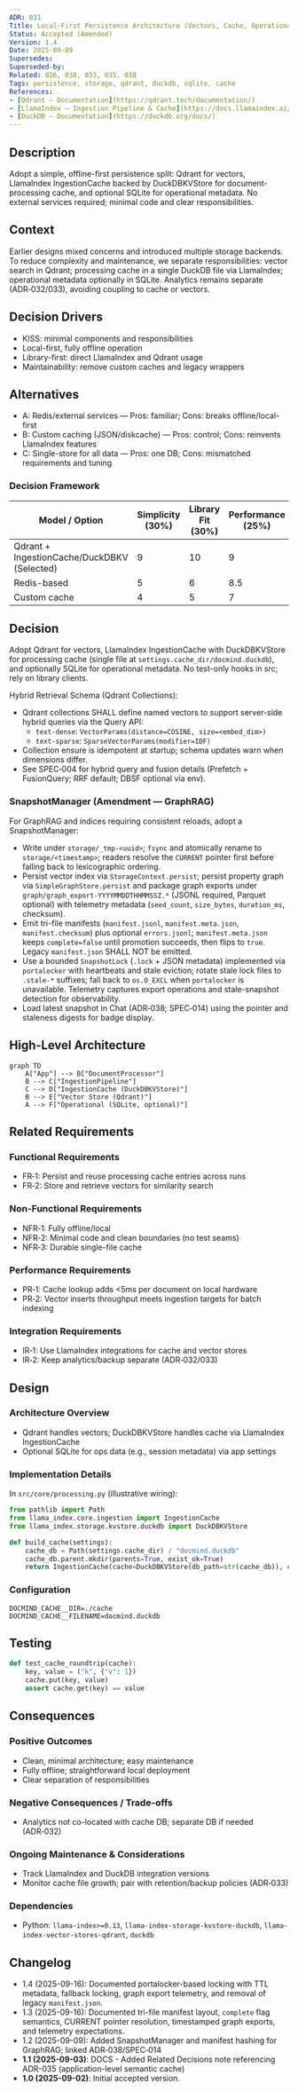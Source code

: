 ```yaml
---
ADR: 031
Title: Local-First Persistence Architecture (Vectors, Cache, Operational Data)
Status: Accepted (Amended)
Version: 1.4
Date: 2025-09-09
Supersedes:
Superseded-by:
Related: 026, 030, 033, 035, 038
Tags: persistence, storage, qdrant, duckdb, sqlite, cache
References:
- [Qdrant — Documentation](https://qdrant.tech/documentation/)
- [LlamaIndex — Ingestion Pipeline & Cache](https://docs.llamaindex.ai/)
- [DuckDB — Documentation](https://duckdb.org/docs/)
---
```


## Description

Adopt a simple, offline-first persistence split: Qdrant for vectors, LlamaIndex IngestionCache backed by DuckDBKVStore for document-processing cache, and optional SQLite for operational metadata. No external services required; minimal code and clear responsibilities.

## Context

Earlier designs mixed concerns and introduced multiple storage backends. To reduce complexity and maintenance, we separate responsibilities: vector search in Qdrant; processing cache in a single DuckDB file via LlamaIndex; operational metadata optionally in SQLite. Analytics remains separate (ADR‑032/033), avoiding coupling to cache or vectors.

## Decision Drivers

- KISS: minimal components and responsibilities
- Local-first, fully offline operation
- Library-first: direct LlamaIndex and Qdrant usage
- Maintainability: remove custom caches and legacy wrappers

## Alternatives

- A: Redis/external services — Pros: familiar; Cons: breaks offline/local-first
- B: Custom caching (JSON/diskcache) — Pros: control; Cons: reinvents LlamaIndex features
- C: Single-store for all data — Pros: one DB; Cons: mismatched requirements and tuning

### Decision Framework

| Model / Option                             | Simplicity (30%) | Library Fit (30%) | Performance (25%) | Maintenance (15%) | Total Score | Decision      |
| ------------------------------------------ | ---------------- | ----------------- | ----------------- | ----------------- | ----------- | ------------- |
| Qdrant + IngestionCache/DuckDBKV (Selected)| 9                | 10                | 9                 | 9                 | **9.2**     | ✅ Selected    |
| Redis-based                                | 5                | 6                 | 8.5               | 7                 | 6.4         | Rejected      |
| Custom cache                               | 4                | 5                 | 7                 | 4                 | 5.1         | Rejected      |

## Decision

Adopt Qdrant for vectors, LlamaIndex IngestionCache with DuckDBKVStore for processing cache (single file at `settings.cache_dir/docmind.duckdb`), and optionally SQLite for operational metadata. No test-only hooks in src; rely on library clients.

Hybrid Retrieval Schema (Qdrant Collections):

- Qdrant collections SHALL define named vectors to support server-side hybrid queries via the Query API:
  - `text-dense`: `VectorParams(distance=COSINE, size=<embed_dim>)`
  - `text-sparse`: `SparseVectorParams(modifier=IDF)`
- Collection ensure is idempotent at startup; schema updates warn when dimensions differ.
- See SPEC‑004 for hybrid query and fusion details (Prefetch + FusionQuery; RRF default; DBSF optional via env).

### SnapshotManager (Amendment — GraphRAG)

For GraphRAG and indices requiring consistent reloads, adopt a SnapshotManager:

- Write under `storage/_tmp-<uuid>`; `fsync` and atomically rename to `storage/<timestamp>`; readers resolve the `CURRENT` pointer first before falling back to lexicographic ordering.
- Persist vector index via `StorageContext.persist`; persist property graph via `SimpleGraphStore.persist` and package graph exports under `graph/graph_export-YYYYMMDDTHHMMSSZ.*` (JSONL required, Parquet optional) with telemetry metadata (`seed_count`, `size_bytes`, `duration_ms`, checksum).
- Emit tri-file manifests (`manifest.jsonl`, `manifest.meta.json`, `manifest.checksum`) plus optional `errors.jsonl`; `manifest.meta.json` keeps `complete=false` until promotion succeeds, then flips to `true`. Legacy `manifest.json` SHALL NOT be emitted.
- Use a bounded `SnapshotLock` (`.lock` + JSON metadata) implemented via `portalocker` with heartbeats and stale eviction; rotate stale lock files to `.stale-*` suffixes; fall back to `os.O_EXCL` when `portalocker` is unavailable. Telemetry captures export operations and stale-snapshot detection for observability.
- Load latest snapshot in Chat (ADR‑038; SPEC‑014) using the pointer and staleness digests for badge display.

## High-Level Architecture

```mermaid
graph TD
    A["App"] --> B["DocumentProcessor"]
    B --> C["IngestionPipeline"]
    C --> D["IngestionCache (DuckDBKVStore)"]
    B --> E["Vector Store (Qdrant)"]
    A --> F["Operational (SQLite, optional)"]
```

## Related Requirements

### Functional Requirements

- FR‑1: Persist and reuse processing cache entries across runs
- FR‑2: Store and retrieve vectors for similarity search

### Non-Functional Requirements

- NFR‑1: Fully offline/local
- NFR‑2: Minimal code and clean boundaries (no test seams)
- NFR‑3: Durable single-file cache

### Performance Requirements

- PR‑1: Cache lookup adds <5ms per document on local hardware
- PR‑2: Vector inserts throughput meets ingestion targets for batch indexing

### Integration Requirements

- IR‑1: Use LlamaIndex integrations for cache and vector stores
- IR‑2: Keep analytics/backup separate (ADR‑032/033)

## Design

### Architecture Overview

- Qdrant handles vectors; DuckDBKVStore handles cache via LlamaIndex IngestionCache
- Optional SQLite for ops data (e.g., session metadata) via app settings

### Implementation Details

In `src/core/processing.py` (illustrative wiring):

```python
from pathlib import Path
from llama_index.core.ingestion import IngestionCache
from llama_index.storage.kvstore.duckdb import DuckDBKVStore

def build_cache(settings):
    cache_db = Path(settings.cache_dir) / "docmind.duckdb"
    cache_db.parent.mkdir(parents=True, exist_ok=True)
    return IngestionCache(cache=DuckDBKVStore(db_path=str(cache_db)), collection="docmind_processing")
```

### Configuration

```env
DOCMIND_CACHE__DIR=./cache
DOCMIND_CACHE__FILENAME=docmind.duckdb
```

## Testing

```python
def test_cache_roundtrip(cache):
    key, value = ("k", {"v": 1})
    cache.put(key, value)
    assert cache.get(key) == value
```

## Consequences

### Positive Outcomes

- Clean, minimal architecture; easy maintenance
- Fully offline; straightforward local deployment
- Clear separation of responsibilities

### Negative Consequences / Trade-offs

- Analytics not co-located with cache DB; separate DB if needed (ADR‑032)

### Ongoing Maintenance & Considerations

- Track LlamaIndex and DuckDB integration versions
- Monitor cache file growth; pair with retention/backup policies (ADR‑033)

### Dependencies

- Python: `llama-index>=0.13`, `llama-index-storage-kvstore-duckdb`, `llama-index-vector-stores-qdrant`, `duckdb`

## Changelog

- 1.4 (2025-09-16): Documented portalocker-based locking with TTL metadata, fallback locking, graph export telemetry, and removal of legacy `manifest.json`.
- 1.3 (2025-09-16): Documented tri-file manifest layout, `complete` flag semantics, CURRENT pointer resolution, timestamped graph exports, and telemetry expectations.
- 1.2 (2025-09-09): Added SnapshotManager and manifest hashing for GraphRAG; linked ADR‑038/SPEC‑014
- **1.1 (2025-09-03)**: DOCS - Added Related Decisions note referencing ADR-035 (application-level semantic cache)
- **1.0 (2025-09-02)**: Initial accepted version.
